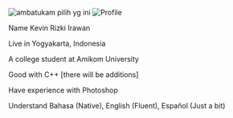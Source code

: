 
![ambatukam pilih yg ini](https://user-images.githubusercontent.com/114798157/205709102-2fe57341-745f-45ee-af50-edc8dfa9f398.png) ![Profile](https://user-images.githubusercontent.com/114798157/205709177-6dd49c38-3154-4d68-81b0-22d6800df41e.png)


Name Kevin Rizki Irawan

Live in Yogyakarta, Indonesia

A college student at Amikom University

Good with C++ [there will be additions]

Have experience with Photoshop 

Understand Bahasa (Native), English (Fluent), Español (Just a bit)

